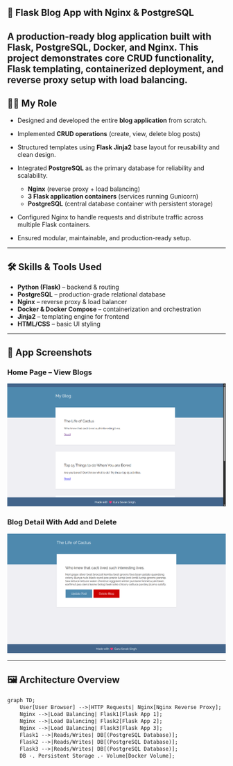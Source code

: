 ## 📝 Flask Blog App with Nginx & PostgreSQL

A production-ready blog application built with **Flask**, **PostgreSQL**, **Docker**, and **Nginx**.
This project demonstrates core CRUD functionality, Flask templating, containerized deployment, and reverse proxy setup with load balancing.
---

## 👨‍💻 My Role
- Designed and developed the entire **blog application** from scratch.
- Implemented **CRUD operations** (create, view, delete blog posts)
- Structured templates using **Flask Jinja2** base layout for reusability and clean design.
- Integrated **PostgreSQL** as the primary database for reliability and scalability.
    - **Nginx** (reverse proxy + load balancing)
    - **3 Flask application containers** (services running Gunicorn)
    - **PostgreSQL** (central database container with persistent storage)

- Configured Nginx to handle requests and distribute traffic across multiple Flask containers.
- Ensured modular, maintainable, and production-ready setup.
---

## 🛠 Skills & Tools Used
- **Python (Flask)** – backend & routing
- **PostgreSQL** – production-grade relational database
- **Nginx** – reverse proxy & load balancer
- **Docker & Docker Compose** – containerization and orchestration
- **Jinja2** – templating engine for frontend
- **HTML/CSS** – basic UI styling
---

## 📸 App Screenshots

### Home Page – View Blogs
![Home Page](images/home.png)

### Blog Detail With Add and Delete
![Delete Blog](images/post.png)

---

## 🖼 Architecture Overview

```mermaid
graph TD;
    User[User Browser] -->|HTTP Requests| Nginx[Nginx Reverse Proxy];
    Nginx -->|Load Balancing| Flask1[Flask App 1];
    Nginx -->|Load Balancing| Flask2[Flask App 2];
    Nginx -->|Load Balancing| Flask3[Flask App 3];
    Flask1 -->|Reads/Writes| DB[(PostgreSQL Database)];
    Flask2 -->|Reads/Writes| DB[(PostgreSQL Database)];
    Flask3 -->|Reads/Writes| DB[(PostgreSQL Database)];
    DB -. Persistent Storage .- Volume[Docker Volume];

```
